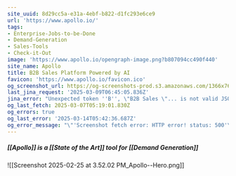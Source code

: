 ```yaml
---
site_uuid: 8d29cc5a-e31a-4ebf-b822-d1fc293e6ce9
url: 'https://www.apollo.io/'
tags:
- Enterprise-Jobs-to-be-Done
- Demand-Generation
- Sales-Tools
- Check-it-Out
image: 'https://www.apollo.io/opengraph-image.png?b807094cc490f440'
site_name: Apollo
title: B2B Sales Platform Powered by AI
favicon: 'https://www.apollo.io/favicon.ico'
og_screenshot_url: https://og-screenshots-prod.s3.amazonaws.com/1366x768/80/false/bde0eb873668124727181f252efb9381732e8c5c61572d76a7742b46ad0cf1bf.jpeg
last_jina_request: '2025-03-09T06:45:05.836Z'
jina_error: "Unexpected token ''B'', \"B2B Sales \"... is not valid JSON"
og_last_fetch: 2025-03-07T05:19:01.830Z
og_errors: true
og_last_error: '2025-03-14T05:42:36.687Z'
og_error_message: "\"'Screenshot fetch error: HTTP error! status: 500'\""
---
```

##### [[Apollo]] is a [[State of the Art]] tool for [[Demand Generation]]
![[Screenshot 2025-02-25 at 3.52.02 PM_Apollo--Hero.png]]
